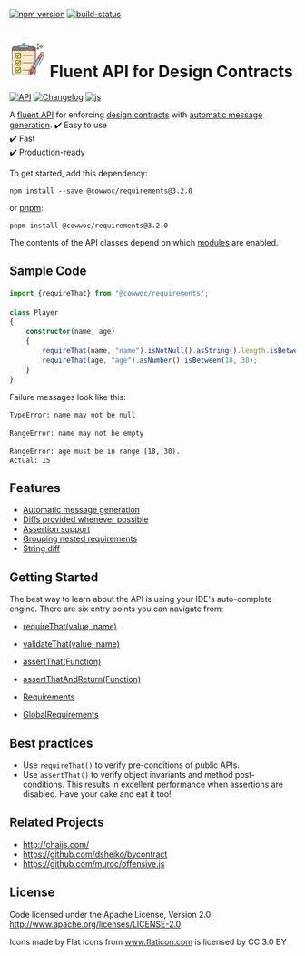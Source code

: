 [![npm version](https://badge.fury.io/js/%40cowwoc%2Frequirements.svg)](https://badge.fury.io/js/%40cowwoc%2Frequirements)
[![build-status](https://github.com/cowwoc/requirements.js/workflows/Build/badge.svg)](https://github.com/cowwoc/requirements.js/actions?query=workflow%3ABuild)

# <img src="https://raw.githubusercontent.com/cowwoc/requirements.js/release-3.2.0/wiki/checklist.svg?sanitize=true" width=64 height=64 alt="checklist"> Fluent API for Design Contracts

[![API](https://img.shields.io/badge/api_docs-5B45D5.svg)](https://cowwoc.github.io/requirements.js/3.2.0/docs/api/)
[![Changelog](https://img.shields.io/badge/changelog-A345D5.svg)](wiki/Changelog.md)
[![js](https://img.shields.io/badge/other%20languages-java-457FD5.svg)](../../../requirements.java)

A [fluent API](https://en.wikipedia.org/wiki/Fluent_interface) for enforcing
[design contracts](https://en.wikipedia.org/wiki/Design_by_contract) with [automatic message generation](#usage).
✔️ Easy to use  
✔️ Fast  
✔️ Production-ready

To get started, add this dependency:

```shell
npm install --save @cowwoc/requirements@3.2.0
```

or [pnpm](https://pnpm.io/):

```shell
pnpm install @cowwoc/requirements@3.2.0
```

The contents of the API classes depend on which [modules](wiki/Supported_Libraries.md) are enabled.

## Sample Code

```typescript
import {requireThat} from "@cowwoc/requirements";

class Player
{
	constructor(name, age)
	{
		requireThat(name, "name").isNotNull().asString().length.isBetween(1, 30);
		requireThat(age, "age").asNumber().isBetween(18, 30);
	}
}
```

Failure messages look like this:

```text
TypeError: name may not be null

RangeError: name may not be empty

RangeError: age must be in range [18, 30).
Actual: 15
```

## Features

* [Automatic message generation](wiki/Features.md#automatic-message-generation)
* [Diffs provided whenever possible](wiki/Features.md#diffs-provided-whenever-possible)
* [Assertion support](wiki/Features.md#assertion-support)
* [Grouping nested requirements](wiki/Features.md#grouping-nested-requirements)
* [String diff](wiki/Features.md#string-diff)

## Getting Started

The best way to learn about the API is using your IDE's auto-complete engine.
There are six entry points you can navigate from:

* [requireThat(value, name)](https://cowwoc.github.io/requirements.js/3.2.0/docs/api/module-DefaultRequirements.html#~requireThat)
* [validateThat(value, name)](https://cowwoc.github.io/requirements.js/3.2.0/docs/api/module-DefaultRequirements.html#~validateThat)
* [assertThat(Function)](https://cowwoc.github.io/requirements.js/3.2.0/docs/api/module-DefaultRequirements.html#~assertThat)
* [assertThatAndReturn(Function)](https://cowwoc.github.io/requirements.js/3.2.0/docs/api/module-DefaultRequirements.html#~assertThatAndReturn)

* [Requirements](https://cowwoc.github.io/requirements.js/3.2.0/docs/api/module-Requirements-Requirements.html)
* [GlobalRequirements](https://cowwoc.github.io/requirements.js/3.2.0/docs/api/module-GlobalRequirements-GlobalRequirements.html)

## Best practices

* Use `requireThat()` to verify pre-conditions of public APIs.
* Use `assertThat()` to verify object invariants and method post-conditions.
  This results in excellent performance when assertions are disabled.
  Have your cake and eat it too!

## Related Projects

* http://chaijs.com/
* https://github.com/dsheiko/bycontract
* https://github.com/muroc/offensive.js

## License

Code licensed under the Apache License, Version 2.0: http://www.apache.org/licenses/LICENSE-2.0

Icons made by Flat Icons from www.flaticon.com is licensed by CC 3.0 BY